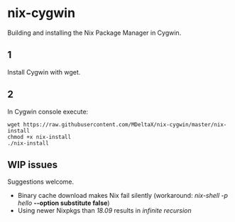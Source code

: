 # nix-cygwin
Building and installing the Nix Package Manager in Cygwin.

## 1
Install Cygwin with wget.

## 2
In Cygwin console execute:
```
wget https://raw.githubusercontent.com/MDeltaX/nix-cygwin/master/nix-install
chmod +x nix-install
./nix-install
```

## WIP issues
Suggestions welcome.
* Binary cache download makes Nix fail silently (workaround: *nix-shell -p hello* **--option substitute false**)
* Using newer Nixpkgs than *18.09* results in *infinite recursion*
